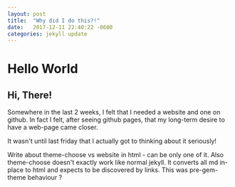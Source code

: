 ```yaml
---
layout: post
title:  "Why did I do this?!"
date:   2017-12-11 22:40:22 -0600
categories: jekyll update
---
```


# Hello World 

## Hi, There!

Somewhere in the last 2 weeks, I felt that I needed a website and one on github. In fact I felt, after seeing github pages, that my long-term desire to have a web-page came closer.

It wasn't until last friday that I actually got to thinking about it seriously!

Write about theme-choose vs website in html - can be only one of it. Also theme-choose doesn't exactly work like normal jekyll. It converts all md in-place to html and expects to be discovered by links. This was pre-gem-theme behaviour ?


